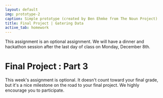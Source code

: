 ```yaml
---
layout: default
img: prototype-2
caption: Simple prototype (created by Ben Ehmke from The Noun Project)
title: Final Project | Gatering Data
active_tab: homework
---
```



<div class="alert alert-info">
  This assignment is an optional assignment.  We will have a dinner and hackathon session  after the last day of class on Monday, December 8th. 


Final Project<span class="text-muted"> : Part 3</span> 
=============================================================

This week's assignment is optional.  It doesn't count toward your final grade, but it's a nice milestone on the road to your final project. We highly encourage you to participate. 


